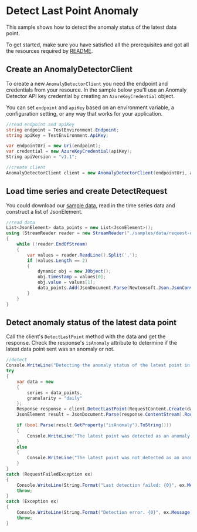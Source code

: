 # Detect Last Point Anomaly
This sample shows how to detect the anomaly status of the latest data point.

To get started, make sure you have satisfied all the prerequisites and got all the resources required by [README][README].

## Create an AnomalyDetectorClient

To create a new `AnomalyDetectorClient` you need the endpoint and credentials from your resource. In the sample below you'll use an Anomaly Detector API key credential by creating an `AzureKeyCredential` object.

You can set `endpoint` and `apiKey` based on an environment variable, a configuration setting, or any way that works for your application.

```C# Snippet:CreateAnomalyDetectorClientLast
//read endpoint and apiKey
string endpoint = TestEnvironment.Endpoint;
string apiKey = TestEnvironment.ApiKey;

var endpointUri = new Uri(endpoint);
var credential = new AzureKeyCredential(apiKey);
String apiVersion = "v1.1";

//create client
AnomalyDetectorClient client = new AnomalyDetectorClient(endpointUri, apiVersion, credential);
```

## Load time series and create DetectRequest

You could download our [sample data][SampleData], read in the time series data and construct a list of JsonElement.

```C# Snippet:ReadSeriesDataLast
//read data
List<JsonElement> data_points = new List<JsonElement>();
using (StreamReader reader = new StreamReader("./samples/data/request-data.csv"))
{
    while (!reader.EndOfStream)
    {
        var values = reader.ReadLine().Split(',');
        if (values.Length == 2)
        {
            dynamic obj = new JObject();
            obj.timestamp = values[0];
            obj.value = values[1];
            data_points.Add(JsonDocument.Parse(Newtonsoft.Json.JsonConvert.SerializeObject(obj)).RootElement);
        }
    }
}
```

## Detect anomaly status of the latest data point
Call the client's `DetectLastPoint` method with the data and get the response. Check the response's `isAnomaly` attribute to determine if the latest data point sent was an anomaly or not.

```C# Snippet:DetectLastPointAnomaly
//detect
Console.WriteLine("Detecting the anomaly status of the latest point in the series.");
try
{
    var data = new
    {
        series = data_points,
        granularity = "daily"
    };
    Response response = client.DetectLastPoint(RequestContent.Create(data));
    JsonElement result = JsonDocument.Parse(response.ContentStream).RootElement;

    if (bool.Parse(result.GetProperty("isAnomaly").ToString()))
    {
        Console.WriteLine("The latest point was detected as an anomaly.");
    }
    else
    {
        Console.WriteLine("The latest point was not detected as an anomaly.");
    }
}
catch (RequestFailedException ex)
{
    Console.WriteLine(String.Format("Last detection failed: {0}", ex.Message));
    throw;
}
catch (Exception ex)
{
    Console.WriteLine(String.Format("Detection error. {0}", ex.Message));
    throw;
}
```

[README]: https://github.com/Azure/azure-sdk-for-net/blob/main/sdk/anomalydetector/Azure.AI.AnomalyDetector/README.md
[SampleData]: https://github.com/Azure/azure-sdk-for-net/tree/main/sdk/anomalydetector/Azure.AI.AnomalyDetector/tests/samples/data/request-data.csv
